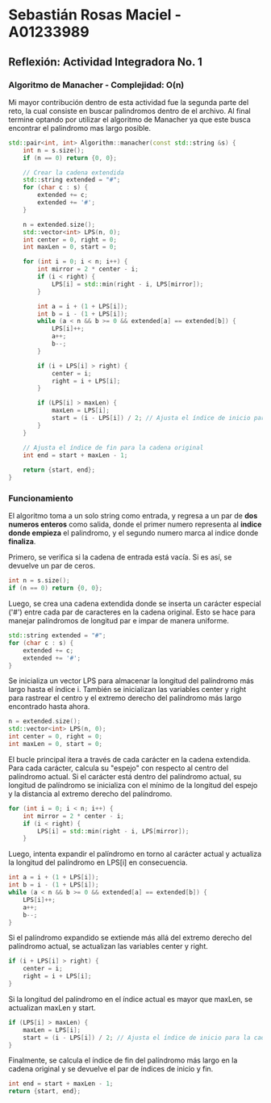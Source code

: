 # Sebastián Rosas Maciel - A01233989
## Reflexión: Actividad Integradora No. 1

### Algoritmo de Manacher - Complejidad: O(n)
Mi mayor contribución dentro de esta actividad fue la segunda parte del reto, la cual consiste en buscar palindromos dentro de el archivo. Al final termine optando por utilizar el algoritmo de Manacher ya que este busca encontrar el palindromo mas largo posible.

```cpp
std::pair<int, int> Algorithm::manacher(const std::string &s) {
    int n = s.size();
    if (n == 0) return {0, 0};

    // Crear la cadena extendida
    std::string extended = "#";
    for (char c : s) {
        extended += c;
        extended += '#';
    }

    n = extended.size();
    std::vector<int> LPS(n, 0);
    int center = 0, right = 0;
    int maxLen = 0, start = 0;

    for (int i = 0; i < n; i++) {
        int mirror = 2 * center - i;
        if (i < right) {
            LPS[i] = std::min(right - i, LPS[mirror]);
        }

        int a = i + (1 + LPS[i]);
        int b = i - (1 + LPS[i]);
        while (a < n && b >= 0 && extended[a] == extended[b]) {
            LPS[i]++;
            a++;
            b--;
        }

        if (i + LPS[i] > right) {
            center = i;
            right = i + LPS[i];
        }

        if (LPS[i] > maxLen) {
            maxLen = LPS[i];
            start = (i - LPS[i]) / 2; // Ajusta el índice de inicio para la cadena original
        }
    }

    // Ajusta el índice de fin para la cadena original
    int end = start + maxLen - 1;
    
    return {start, end};
}
```

### Funcionamiento 
El algoritmo toma a un solo string como entrada, y regresa a un par de **dos numeros enteros** como salida, donde el primer numero representa al **indice donde empieza** el palindromo, y el segundo numero marca al indice donde **finaliza**.

Primero, se verifica si la cadena de entrada está vacía. Si es así, se devuelve un par de ceros.

```cpp
int n = s.size();
if (n == 0) return {0, 0};
```

Luego, se crea una cadena extendida donde se inserta un carácter especial ('#') entre cada par de caracteres en la cadena original. Esto se hace para manejar palíndromos de longitud par e impar de manera uniforme.

```cpp
std::string extended = "#";
for (char c : s) {
    extended += c;
    extended += '#';
}
```

Se inicializa un vector LPS para almacenar la longitud del palíndromo más largo hasta el índice i. También se inicializan las variables center y right para rastrear el centro y el extremo derecho del palíndromo más largo encontrado hasta ahora.

```cpp
n = extended.size();
std::vector<int> LPS(n, 0);
int center = 0, right = 0;
int maxLen = 0, start = 0;
```

El bucle principal itera a través de cada carácter en la cadena extendida. Para cada carácter, calcula su "espejo" con respecto al centro del palíndromo actual. Si el carácter está dentro del palíndromo actual, su longitud de palíndromo se inicializa con el mínimo de la longitud del espejo y la distancia al extremo derecho del palíndromo.

```cpp
for (int i = 0; i < n; i++) {
    int mirror = 2 * center - i;
    if (i < right) {
        LPS[i] = std::min(right - i, LPS[mirror]);
    }
```

Luego, intenta expandir el palíndromo en torno al carácter actual y actualiza la longitud del palíndromo en LPS[i] en consecuencia.

```cpp
int a = i + (1 + LPS[i]);
int b = i - (1 + LPS[i]);
while (a < n && b >= 0 && extended[a] == extended[b]) {
    LPS[i]++;
    a++;
    b--;
}
```

Si el palíndromo expandido se extiende más allá del extremo derecho del palíndromo actual, se actualizan las variables center y right.

```cpp
if (i + LPS[i] > right) {
    center = i;
    right = i + LPS[i];
}
```

Si la longitud del palíndromo en el índice actual es mayor que maxLen, se actualizan maxLen y start.

```cpp
if (LPS[i] > maxLen) {
    maxLen = LPS[i];
    start = (i - LPS[i]) / 2; // Ajusta el índice de inicio para la cadena original
}
```

Finalmente, se calcula el índice de fin del palíndromo más largo en la cadena original y se devuelve el par de índices de inicio y fin.

```cpp
int end = start + maxLen - 1;
return {start, end};
```